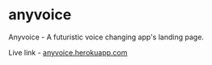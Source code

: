 # anyvoice
Anyvoice - A futuristic voice changing app's landing page.


Live link - [anyvoice.herokuapp.com](https://anyvoice.herokuapp.com)
